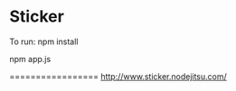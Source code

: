 Sticker
=================
To run:
npm install

npm app.js

=================
http://www.sticker.nodejitsu.com/